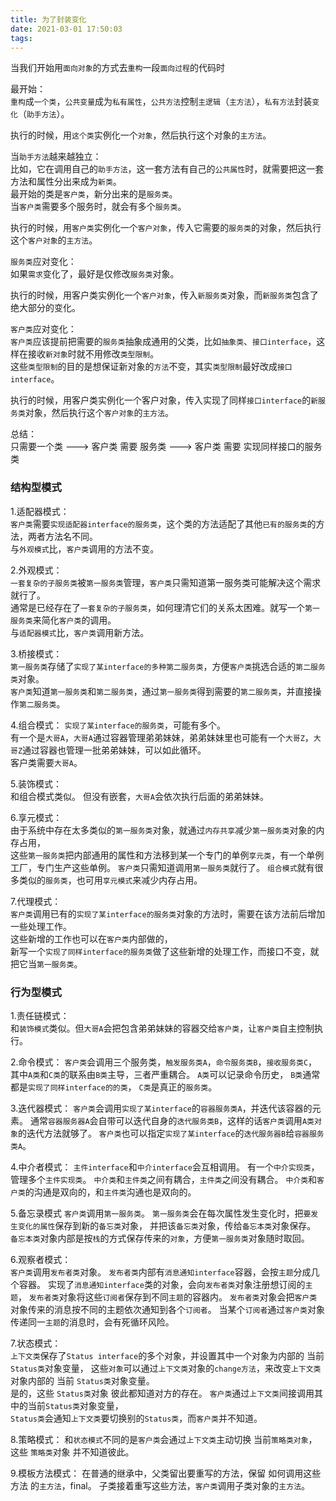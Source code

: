 ```yaml
---
title: 为了封装变化
date: 2021-03-01 17:50:03
tags:
---
```

当我们开始用`面向对象`的方式去`重构`一段`面向过程`的代码时

最开始：   
`重构`成`一个类`，`公共变量`成为`私有属性`，`公共方法`控制`主逻辑`（`主方法`），`私有方法`封装`变化`（`助手方法`）。   

执行的时候，用`这个类`实例化一个`对象`，然后执行这个对象的`主方法`。  

当`助手方法`越来越独立：   
比如，它在调用自己的`助手方法`，这一套方法有自己的`公共属性`时，就需要把这一套方法和属性分出来成为`新类`。   
最开始的类是`客户类`，新分出来的是`服务类`。  
当`客户类`需要多个服务时，就会有多个`服务类`。  

执行的时候，用`客户类`实例化一个`客户对象`，传入它需要的`服务类`的对象，然后执行这个`客户对象`的`主方法`。

`服务类`应对变化：   
如果`需求`变化了，最好是仅修改`服务类`对象。   

执行的时候，用客户类实例化一个`客户对象`，传入`新服务类`对象，而`新服务类`包含了绝大部分的变化。  

`客户类`应对变化：  
`客户类`应该提前把需要的`服务类`抽象成通用的父类，比如`抽象类`、`接口interface`，这样在接收`新对象`时就不用修改`类型限制`。  
这些`类型限制`的目的是想保证新对象的`方法`不变，其实`类型限制`最好改成`接口interface`。  

执行的时候，用客户类实例化一个客户对象，传入实现了同样`接口interface`的`新服务类`对象，然后执行这个`客户对象`的`主方法`。  


总结：  
只需要一个类 ---> 客户类 需要 服务类 ---> 客户类 需要 实现同样接口的服务类

### 结构型模式

1.适配器模式：    
`客户类`需要`实现适配器interface的服务类`，这个类的方法适配了其他`已有的服务类`的方法，两者方法名不同。   
与`外观模式`比，`客户类`调用的方法不变。
 
2.外观模式：    
`一套复杂的子服务类`被`第一服务类`管理，`客户类`只需知道第一服务类可能解决这个需求就行了。   
通常是已经存在了`一套复杂的子服务类`，如何理清它们的关系太困难。就写一个`第一服务类`来简化`客户类`的调用。   
与`适配器模式`比，`客户类`调用新方法。  

3.桥接模式：  
`第一服务类`存储了`实现了某interface的多种第二服务类`，方便`客户类`挑选合适的`第二服务类`对象。   
`客户类`知道`第一服务类`和`第二服务类`，通过`第一服务类`得到需要的`第二服务类`，并直接操作`第二服务类`。  

4.组合模式：
`实现了某interface的服务类`，可能有多个。   
有一个是`大哥A`，`大哥A`通过容器管理弟弟妹妹，弟弟妹妹里也可能有一个`大哥Z`，`大哥Z`通过容器也管理一批弟弟妹妹，可以如此循环。   
客户类需要`大哥A`。   

5.装饰模式：  
和组合模式类似。 但没有嵌套，`大哥A`会依次执行后面的弟弟妹妹。

6.享元模式：  
由于系统中存在太多类似的`第一服务类`对象，就通过`内存共享`减少`第一服务类`对象的内存占用，   
这些`第一服务类`把内部通用的属性和方法移到某一个专门的单例`享元类`，有一个单例工厂，专门生产这些单例。
`客户类`只需知道调用`第一服务类`就行了。
`组合模式`就有很多类似的`服务类`，也可用`享元模式`来减少内存占用。

7.代理模式：  
`客户类`调用已有的`实现了某interface的服务类`对象的方法时，需要在该方法前后增加一些处理工作。   
这些新增的工作也可以在`客户类`内部做的，   
新写一个`实现了同样interface的服务类`做了这些新增的处理工作，而接口不变，就把它当`第一服务类`。   


### 行为型模式

1.责任链模式：  
和`装饰模式`类似。但`大哥A`会把包含弟弟妹妹的容器交给`客户类`，让`客户类`自主控制执行。  

2.命令模式：
`客户类`会调用三个服务类，`触发服务类A`，`命令服务类B`，`接收服务类C`，其中`A类`和`C类`的联系由`B类`主导，三者严重耦合。
`A类`可以记录命令历史，
`B类`通常都是`实现了同样interface的的类`，
`C类`是真正的`服务类`。

3.迭代器模式：
`客户类`会调用`实现了某interface`的`容器服务类A`，并迭代该容器的元素。
通常`容器服务器A`会自带可以迭代自身的`迭代服务类B`，这样的话`客户类`调用`A类对象`的迭代方法就够了。
`客户类`也可以指定`实现了某interface`的`迭代服务器B`给`容器服务类A`。

4.中介者模式：
`主件interface`和`中介interface`会互相调用。
有一个`中介实现类`，管理多个`主件实现类`。
`中介类`和`主件类`之间有耦合，`主件类`之间没有耦合。
`中介类`和`客户类`的沟通是双向的，和`主件类`沟通也是双向的。

5.备忘录模式
`客户类`调用`第一服务类`。
`第一服务类`会在每次属性发生变化时，把`要发生变化的属性`保存到新的`备忘类`对象，
并把该`备忘类`对象，传给`备忘本类`对象保存。
`备忘本类`对象内部是按`栈`的方式保存传来的`对象`，方便`第一服务类`对象随时取回。


6.观察者模式：   
`客户类`调用`发布者类`对象。
`发布者类`内部有`消息通知interface`容器，会按`主题`分成几个容器。
实现了`消息通知interface`类的对象，会向`发布者类`对象注册想订阅的`主题`，
`发布者类`对象将这些`订阅者`保存到不同`主题`的容器内。
`发布者类`对象会把`客户类`对象传来的消息按不同的主题依次通知到各个`订阅者`。
当某个`订阅者`通过`客户类`对象传递同一`主题`的消息时，会有死循环风险。

7.状态模式：   
`上下文类`保存了`Status interface`的多个对象，并设置其中一个对象为内部的 当前 `Status类`对象变量，
这些`对象`可以通过`上下文类`对象的`change方法`，来改变`上下文类`对象内部的 当前 `Status类`对象变量。   
是的，这些 `Status类`对象 彼此都知道对方的存在。
`客户类`通过`上下文类`间接调用其中的当前`Status类`对象变量，  
`Status类`会通知`上下文类`要切换别的`Status类`，而`客户类`并不知道。   

8.策略模式：
和`状态模式`不同的是`客户类`会通过`上下文类`主动切换 当前`策略类对象`，
这些 `策略类`对象 并不知道彼此。

9.模板方法模式：
在普通的继承中，父类留出要重写的方法，保留 如何调用这些方法 的`主方法`，final。
子类接着重写这些方法，`客户类`调用子类对象的`主方法`。































